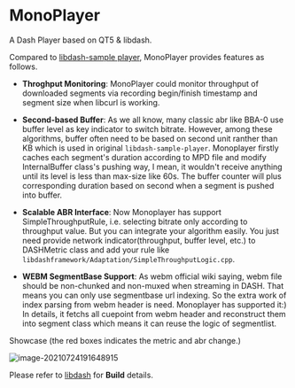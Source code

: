 # MonoPlayer
A Dash Player based on QT5 &amp; libdash.



Compared to [libdash-sample player](https://github.com/bitmovin/libdash), MonoPlayer provides features as follows.

- **Throghput Monitoring**: MonoPlayer could monitor throughput of downloaded segments via recording begin/finish timestamp and segment size when libcurl is working.
  
- **Second-based Buffer**: As we all know, many classic abr like BBA-0 use buffer level as key indicator to switch bitrate. However, among these algorithms, buffer often need to be based on second unit ranther than KB which is used in original `libdash-sample-player`. Monoplayer firstly caches each segment's duration according to MPD file and modify InternalBuffer class's pushing way, I mean, it wouldn't receive anything until its level is less than max-size like 60s. The buffer counter will plus corresponding duration based on second when a segment is pushed into buffer.
  
- **Scalable ABR Interface**: Now Monoplayer has support SimpleThroughputRule, i.e. selecting bitrate only according to throughput value. But you can integrate your algorithm easily. You just need provide network indicator(throughput, buffer level, etc.) to DASHMetric class and add your rule like `libdashframework/Adaptation/SimpleThroughputLogic.cpp`. 
  
- **WEBM SegmentBase Support**: As webm official wiki saying, webm file should be non-chunked and non-muxed when streaming in DASH. That means you can only use segmentbase url indexing. So the extra work of index parsing from webm header is need. Monoplayer has supported it:)  In details, it fetchs all cuepoint from webm header and reconstruct them into segment class which means it can reuse the logic of segmentlist.





Showcase (the red boxes indicates the metric and abr change.)

![image-20210724191648915](./asset/1.png)





Please refer to [libdash](https://github.com/bitmovin/libdash) for **Build** details.
